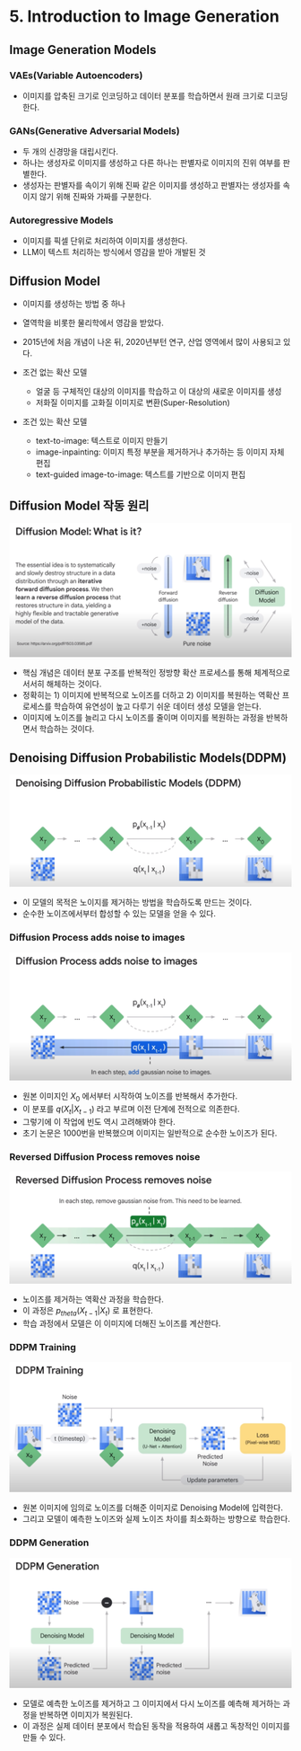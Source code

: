 # 5. Introduction to Image Generation

## Image Generation Models

### VAEs(Variable Autoencoders)

- 이미지를 압축된 크기로 인코딩하고 데이터 분포를 학습하면서 원래 크기로 디코딩한다.

### GANs(Generative Adversarial Models)

- 두 개의 신경망을 대립시킨다.
- 하나는 생성자로 이미지를 생성하고 다른 하나는 판별자로 이미지의 진위 여부를 판별한다.
- 생성자는 판별자를 속이기 위해 진짜 같은 이미지를 생성하고 판별자는 생성자를 속이지 않기 위해 진짜와 가짜를 구분한다.

### Autoregressive Models

- 이미지를 픽셀 단위로 처리하여 이미지를 생성한다.
- LLM이 텍스트 처리하는 방식에서 영감을 받아 개발된 것

## Diffusion Model

- 이미지를 생성하는 방법 중 하나
- 열역학을 비롯한 물리학에서 영감을 받았다.
- 2015년에 처음 개념이 나온 뒤, 2020년부턴 연구, 산업 영역에서 많이 사용되고 있다.

- 조건 없는 확산 모델
    - 얼굴 등 구체적인 대상의 이미지를 학습하고 이 대상의 새로운 이미지를 생성
    - 저화질 이미지를 고화질 이미지로 변환(Super-Resolution)
- 조건 있는 확산 모델
    - text-to-image: 텍스트로 이미지 만들기
    - image-inpainting: 이미지 특정 부분을 제거하거나 추가하는 등 이미지 자체 편집
    - text-guided image-to-image: 텍스트를 기반으로 이미지 편집

## Diffusion Model 작동 원리

![diffusion_model](img/diffusion_model.png)

- 핵심 개념은 데이터 분포 구조를 반복적인 정방향 확산 프로세스를 통해 체계적으로 서서히 해체하는 것이다.
- 정확히는 1) 이미지에 반복적으로 노이즈를 더하고 2) 이미지를 복원하는 역확산 프로세스를 학습하여 유연성이 높고 다루기 쉬운 데이터 생성 모델을 얻는다.
- 이미지에 노이즈를 늘리고 다시 노이즈를 줄이며 이미지를 복원하는 과정을 반복하면서 학습하는 것이다.

## Denoising Diffusion Probabilistic Models(DDPM)

![ddpm.png](img/ddpm.png)

- 이 모델의 목적은 노이지를 제거하는 방법을 학습하도록 만드는 것이다.
- 순수한 노이즈에서부터 합성할 수 있는 모델을 얻을 수 있다.

### Diffusion Process adds noise to images

![ddpm1.png](img/ddpm1.png)

- 원본 이미지인 $X_0$ 에서부터 시작하여 노이즈를 반복해서 추가한다.
- 이 분포를 $q(X_t|X_{t-1})$ 라고 부르며 이전 단계에 전적으로 의존한다.
- 그렇기에 이 작업에 빈도 역시 고려해봐야 한다.
- 초기 논문은 1000번을 반복했으며 이미지는 일반적으로 순수한 노이즈가 된다.

### Reversed Diffusion Process removes noise

![ddpm2.png](img/ddpm2.png)

- 노이즈를 제거하는 역확산 과정을 학습한다.
- 이 과정은 $p_{theta}(X_{t-1}|X_{t})$ 로 표현한다.
- 학습 과정에서 모델은 이 이미지에 더해진 노이즈를 계산한다.

### DDPM Training

![ddpm3.png](img/ddpm3.png)

- 원본 이미지에 임의로 노이즈를 더해준 이미지로 Denoising Model에 입력한다.
- 그리고 모델이 예측한 노이즈와 실제 노이즈 차이를 최소화하는 방향으로 학습한다.

### DDPM Generation

![ddpm4.png](img/ddpm4.png)

- 모델로 예측한 노이즈를 제거하고 그 이미지에서 다시 노이즈를 예측해 제거하는 과정을 반복하면 이미지가 복원된다.
- 이 과정은 실제 데이터 분포에서 학습된 동작을 적용하여 새롭고 독창적인 이미지를 만들 수 있다.
